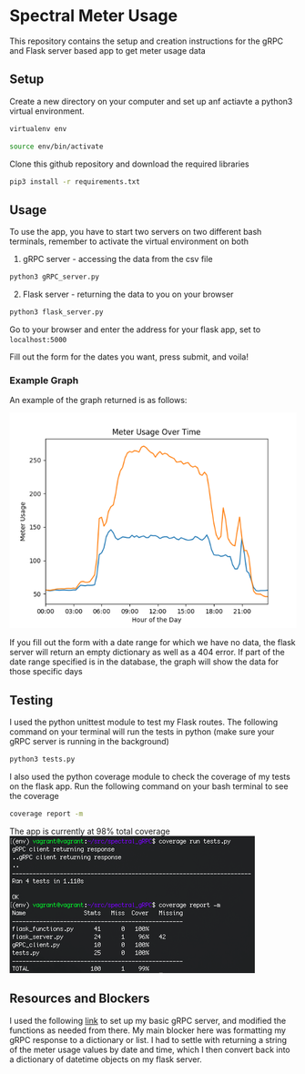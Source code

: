 # Spectral Meter Usage

This repository contains the setup and creation instructions for the gRPC and Flask server based app to get meter usage data

## Setup

Create a new directory on your computer and set up anf actiavte a python3 virtual environment. 

```bash
virtualenv env
```
```bash
source env/bin/activate 
```
Clone this github repository and download the required libraries
```bash
pip3 install -r requirements.txt
```

## Usage

To use the app, you have to start two servers on two different bash terminals, remember to activate the virtual environment on both

1. gRPC server - accessing the data from the csv file

```bash
python3 gRPC_server.py
```

2. Flask server - returning the data to you on your browser

```bash
python3 flask_server.py
```

Go to your browser and enter the address for your flask app, set to ```localhost:5000```

Fill out the form for the dates you want, press submit, and voila!

### Example Graph

An example of the graph returned is as follows:

![meter usage graph](my_plot.png)

If you fill out the form with a date range for which we have no data, the flask server will return an empty dictionary as well as a 404 error. If part of the date range specified is in the database, the graph will show the data for those specific days

## Testing
I used the python unittest module to test my Flask routes. The following command on your terminal will run the tests in python (make sure your gRPC server is running in the background)

```bash
python3 tests.py
```
I also used the python coverage module to check the coverage of my tests on the flask app. Run the following command on your bash terminal to see the coverage 

```bash
coverage report -m
```

The app is currently at 98% total coverage
![test coverage](test_coverage.png)

## Resources and Blockers
I used the following [link](https://www.semantics3.com/blog/a-simplified-guide-to-grpc-in-python-6c4e25f0c506/) to set up my basic gRPC server, and modified the functions as needed from there. My main blocker here was formatting my gRPC response to a dictionary or list. I had to settle with returning a string of the meter usage values by date and time, which I then convert back into a dictionary of datetime objects on my flask server.